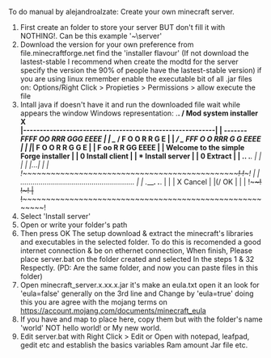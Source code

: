 To do manual by alejandroalzate: Create your own minecraft server.
1. First create an folder to store your server BUT don't fill it with NOTHING!. Can be this example '~\server\'
2. Download the version for your own preference from file.minecraftforge.net find the 'installer flavour' (If not download the lastest-stable I recommend when create the modtd for the server specify the version the 90% of people have the lastest-stable version)
if you are using linux remember enable the executable bit of all .jar files on:
Options/Right Click > Propieties > Permissions > allow execute the file
3. Intall java if doesn't have it and run the downloaded file wait while appears the window
Windows representation:
  .________________________________________________________.
 /                 Mod system installer                   X \
 |----------------------------------------------------------|
 |             ___-------    FFFF   OO   RRR   GGG EEEE     |
 |             \__      /    F     O  O  R  R G    E        |
 |               _/     \_   FFF   O  O  RRR  G  G EEEE     |
 |              |_________|  F     O  O  R  R G  G E        |
 |                           F      oo   R  R  GG  EEEE     |
 |              Welcome to the simple Forge installer       |
 |              0 Install client                            |
 |              * Install server                            |
 |              0 Extract                                   |
 | .________________________________________________. .___. |
 | | <Your empty folder>                            | |...| |
 | !~~~~~~~~~~~~~~~~~~~~~~~~~~~~~~~~~~~~~~~~~~~~~~~~! !~~~! |
 | ........................................................ |
 |                                  .__________.  ._______. |
 |                                  | X Cancel |  |(/ OK  | |
 |                                  !~~~~~~~~~~!  !~~~~~~~! |
 !~~~~~~~~~~~~~~~~~~~~~~~~~~~~~~~~~~~~~~~~~~~~~~~~~~~~~~~~~~!
31. Select 'Install server'
32. Open or write your folder's path
33. Then press OK
The setup download & extract the minecraft's libraries and executables in the selected folder.
To do this is recomended a good internet connection & be on ethernet connection,
When finish, Please place server.bat on the folder created and selected
In the steps 1 & 32 Respectly. (PD: Are the same folder, and now you can paste files in this folder)
4. Open minecraft_server.x.xx.x.jar it's make an eula.txt open it an look for 'eula=false' generally on the 3rd line and 
Change by 'eula=true' doing this you are agree with the mojang terms on https://account.mojang.com/documents/minecraft_eula
5. If you have and map to place here, copy them but with the folder's name 'world' NOT hello world! or My new world.
6. Edit server.bat with Right Click > Edit or Open with notepad, leafpad, gedit etc and establish the basics variables Ram amount Jar file etc.
